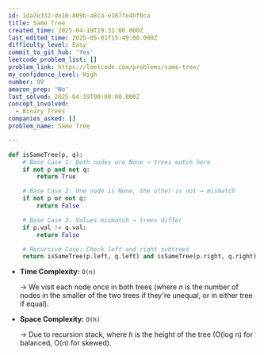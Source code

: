 ```yaml
---
id: 1da7e332-de10-809b-a8ca-e187fe4bf0ca
title: Same Tree
created_time: 2025-04-19T19:31:00.000Z
last_edited_time: 2025-05-01T15:49:00.000Z
difficulty_level: Easy
commit_to_git_hub: 'Yes'
leetcode_problem_list: []
problem_link: https://leetcode.com/problems/same-tree/
my_confidence_level: High
number: 99
amazon_prep: 'No'
last_solved: 2025-04-19T00:00:00.000Z
concept_involved:
  - Binary Trees
companies_asked: []
problem_name: Same Tree

---
```


```python
def isSameTree(p, q):
    # Base Case 1: Both nodes are None → trees match here
    if not p and not q:
        return True

    # Base Case 2: One node is None, the other is not → mismatch
    if not p or not q:
        return False

    # Base Case 3: Values mismatch → trees differ
    if p.val != q.val:
        return False

    # Recursive Case: Check left and right subtrees
    return isSameTree(p.left, q.left) and isSameTree(p.right, q.right)

```

*   **Time Complexity:** `O(n)`

    → We visit each node once in both trees (where *n* is the number of nodes in the smaller of the two trees if they're unequal, or in either tree if equal).

*   **Space Complexity:** `O(h)`

    → Due to recursion stack, where *h* is the height of the tree (O(log n) for balanced, O(n) for skewed).
